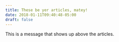 ```yaml
---
title: These be yer articles, matey!
date: 2018-01-11T09:40:48-05:00
draft: false
---
```


This is a message that shows up above the articles.